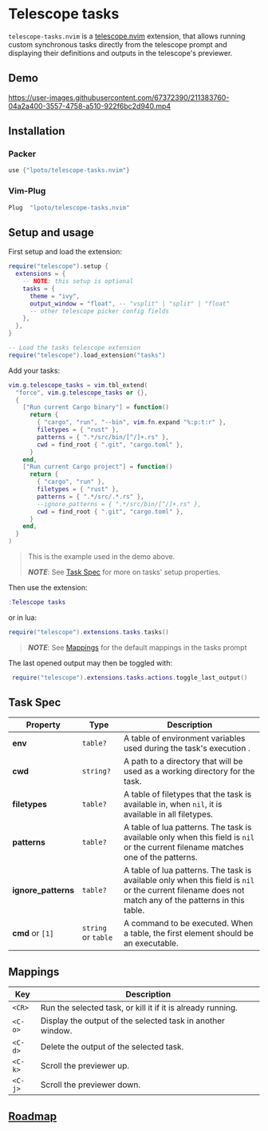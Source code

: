 # Telescope tasks

`telescope-tasks.nvim` is a [telescope.nvim](https://github.com/nvim-telescope/telescope.nvim) extension,
that allows running custom synchronous tasks directly from the telescope prompt and displaying their
definitions and outputs in the telescope's previewer.

## Demo

https://user-images.githubusercontent.com/67372390/211383760-04a2a400-3557-4758-a510-922f6bc2d940.mp4

## Installation

### Packer

```lua
use {"lpoto/telescope-tasks.nvim"}
```

### Vim-Plug

```lua
Plug  "lpoto/telescope-tasks.nvim"
```

## Setup and usage

First setup and load the extension:

```lua
require("telescope").setup {
  extensions = {
    -- NOTE: this setup is optional
    tasks = {
      theme = "ivy",
      output_window = "float", -- "vsplit" | "split" | "float"
      -- other telescope picker config fields
    },
  },
}

-- Load the tasks telescope extension
require("telescope").load_extension("tasks")
```

Add your tasks:

```lua
vim.g.telescope_tasks = vim.tbl_extend(
  "force", vim.g.telescope_tasks or {},
  {
    ["Run current Cargo binary"] = function()
      return {
        { "cargo", "run", "--bin", vim.fn.expand "%:p:t:r" },
        filetypes = { "rust" },
        patterns = { ".*/src/bin/[^/]+.rs" },
        cwd = find_root { ".git", "cargo.toml" },
      }
    end,
    ["Run current Cargo project"] = function()
      return {
        { "cargo", "run" },
        filetypes = { "rust" },
        patterns = { ".*/src/.*.rs" },
        --ignore_patterns = { ".*/src/bin/[^/]+.rs" },
        cwd = find_root { ".git", "cargo.toml" },
      }
    end,
  }
)
```

> This is the example used in the demo above.
>
> **_NOTE_**: See [Task Spec](#task-spec) for more on tasks' setup properties.

Then use the extension:

```lua
:Telescope tasks
```

or in lua:

```lua
require("telescope").extensions.tasks.tasks()
```

> **_NOTE_**: See [Mappings](#mappings) for the default mappings in the tasks prompt

The last opened output may then be toggled with:

```lua
 require("telescope").extensions.tasks.actions.toggle_last_output()
```

## Task Spec

| Property            | Type                | Description                                                                                                                                            |
| ------------------- | ------------------- | ------------------------------------------------------------------------------------------------------------------------------------------------------ |
| **env**             | `table?`            | A table of environment variables used during the task's execution .                                                                                    |
| **cwd**             | `string?`           | A path to a directory that will be used as a working directory for the task.                                                                           |
| **filetypes**       | `table?`            | A table of filetypes that the task is available in, when `nil`, it is available in all filetypes.                                                      |
| **patterns**        | `table?`            | A table of lua patterns. The task is available only when this field is `nil` or the current filename matches one of the patterns.                      |
| **ignore_patterns** | `table?`            | A table of lua patterns. The task is available only when this field is `nil` or the current filename does not match any of the patterns in this table. |
| **cmd** or `[1]`    | `string` or `table` | A command to be executed. When a table, the first element should be an executable.                                                                     |

## Mappings

| Key     | Description                                                 |
| ------- | ----------------------------------------------------------- |
| `<CR>`  | Run the selected task, or kill it if it is already running. |
| `<C-o>` | Display the output of the selected task in another window.  |
| `<C-d>` | Delete the output of the selected task.                     |
| `<C-k>` | Scroll the previewer up.                                    |
| `<C-j>` | Scroll the previewer down.                                  |

## [Roadmap](./ROADMAP.md)
